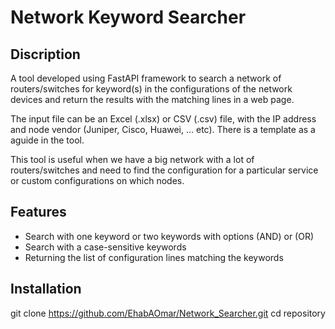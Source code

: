 # Network Keyword Searcher


## Discription
A tool developed using FastAPI framework to search a network of routers/switches for keyword(s) in the configurations of the network devices and return the results with the matching lines in a web page.

The input file can be an Excel (.xlsx) or CSV (.csv) file, with the IP address and node vendor (Juniper, Cisco, Huawei, ... etc). There is a template as a aguide in the tool.

This tool is useful when we have a big network with a lot of routers/switches and need to find the configuration for a particular service or custom configurations on which nodes.


## Features
- Search with one keyword or two keywords with options (AND) or (OR)
- Search with a case-sensitive keywords
- Returning the list of configuration lines matching the keywords




## Installation
git clone https://github.com/EhabAOmar/Network_Searcher.git
cd repository
